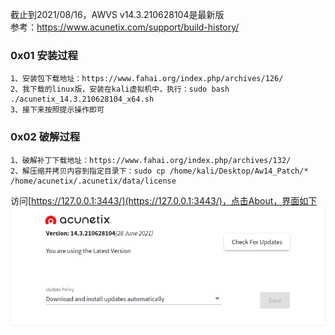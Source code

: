 截止到2021/08/16，AWVS v14.3.210628104是最新版  
参考：https://www.acunetix.com/support/build-history/  

### 0x01 安装过程
```
1、安装包下载地址：https://www.fahai.org/index.php/archives/126/
2、我下载的linux版，安装在kali虚拟机中，执行：sudo bash ./acunetix_14.3.210628104_x64.sh
3、接下来按照提示操作即可
```
### 0x02 破解过程
```
1、破解补丁下载地址：https://www.fahai.org/index.php/archives/132/
2、解压缩并拷贝内容到指定目录下：sudo cp /home/kali/Desktop/Aw14_Patch/* /home/acunetix/.acunetix/data/license
```

访问[https://127.0.0.1:3443/](https://127.0.0.1:3443/)，点击About，界面如下  
![image](./pic/1.png)  
